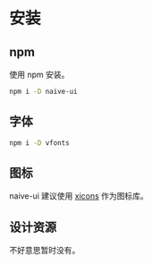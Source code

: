 <!--anchor:on-->

# 安装

## npm

使用 npm 安装。

```bash
npm i -D naive-ui
```

## 字体

```bash
npm i -D vfonts
```

## 图标

naive-ui 建议使用 [xicons](https://xicons.vercel.app/) 作为图标库。

## 设计资源

不好意思暂时没有。
